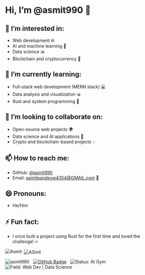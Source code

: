 # Hi, I’m @asmit990 👋

## 👀 I’m interested in:
- Web development 🌐
- AI and machine learning 🤖
- Data science 📊
- Blockchain and cryptocurrency 🔗

## 🌱 I’m currently learning:
- Full-stack web development (MERN stack) 💻
- Data analysis and visualization 📊
- Rust and system programming 🦀

## 💞️ I’m looking to collaborate on:
- Open-source web projects 🌍
- Data science and AI applications 🧠
- Crypto and blockchain-based projects 💡

## 📫 How to reach me:
- GitHub: [@asmit990](https://github.com/asmit990)
- Email: asmitpandeyw4354@GMAIL.com 📧

## 😄 Pronouns:
- He/Him

## ⚡ Fun fact:
- I once built a project using Rust for the first time and loved the challenge! 🔥
<p><img align="left" src="https://github-readme-stats.vercel.app/api/top-langs?username=asmit990&show_icons=true&locale=en&layout=compact" alt="Asmit" /></p>

<p>&nbsp;<img align="center" src="https://github-readme-stats.vercel.app/api?username=asmit990&show_icons=true&locale=en" alt="ASmit" /></p>

<p align="left"> <img src="https://komarev.com/ghpvc/?username=asmit990&label=Profile%20views&color=0e75b6&style=flat" alt="asmit990" /> &nbsp 
<a href="https://github.com/asmit990?tab=followers"><img src="https://img.shields.io/github/followers/asmit990?label=Followers&style=social" alt="GitHub Badge"></a> &nbsp 
<img src="https://img.shields.io/badge/Status-Active-brightgreen" alt="Status: At Gym"> &nbsp
<img src="https://img.shields.io/badge/Field-%20Web%20Dev%20%7C%20Data%20Science%20-blue" alt="Field: Web Dev | Data Science"> </p>
